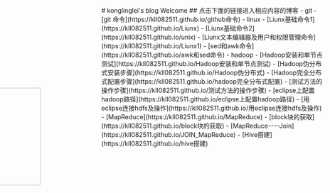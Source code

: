 ﻿<div style="margin-left:-357px;margin-top:135px">
<h1>Logo</h1>
<img src="https://ss0.bdstatic.com/70cFuHSh_Q1YnxGkpoWK1HF6hhy/it/u=3571418600,3904597038&fm=26&gp=0.jpg" style="width:220px;height:220px;marginLeft:-300px;marginTop:300px">
</div>
<div style="margin-top:-405px"></div>
# konglinglei's blog Welcome
## 点击下面的链接进入相应内容的博客
- git
	- [git 命令](https://kll082511.github.io/github命令)
- linux
	- [Liunx基础命令1](https://kll082511.github.io/Liunx)
	- [Liunx基础命令2](https://kll082511.github.io/unix)
	- [Liunx文本编辑器及用户和权限管理命令](https://kll082511.github.io/Liunx1)
	- [sed和awk命令](https://kll082511.github.io/awk和sed命令)
- hadoop
	- [Hadoop安装和单节点测试](https://kll082511.github.io/Hadoop安装和单节点测试)
	- [Hadoop伪分布式安装步骤](https://kll082511.github.io/Hadoop伪分布式)
	- [Hadoop完全分布式配置步骤](https://kll082511.github.io/hadoop完全分布式配置)
	- [测试方法的操作步骤](https://kll082511.github.io/测试方法的操作步骤)
	- [eclipse上配置hadoop路径](https://kll082511.github.io/eclipse上配置hadoop路径)
	- [用eclipse连接hdfs及操作](https://kll082511.github.io/用eclipse连接hdfs及操作)
	- [MapReduce](https://kll082511.github.io/MapReduce)
	- [block块的获取](https://kll082511.github.io/block块的获取)
	- [MapReduce----Join](https://kll082511.github.io/JOIN_MapReduce)
	- [Hive搭建](https://kll082511.github.io/hive搭建)
